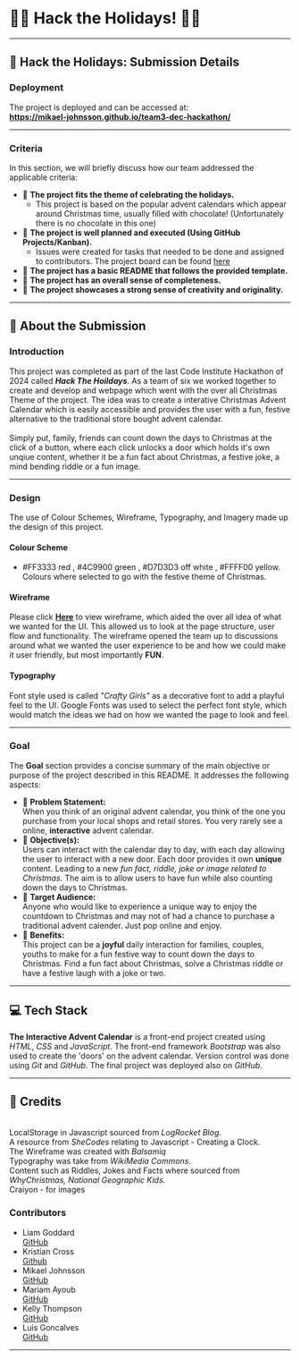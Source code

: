 # 🎅✨ Hack the Holidays! 🎄🎁  

---
## **🎄 Hack the Holidays: Submission Details**  

### **Deployment**  

<!-- Add deployment steps here -->

The project is deployed and can be accessed at:  
**https://mikael-johnsson.github.io/team3-dec-hackathon/**  

---

### **Criteria**  
In this section, we will briefly discuss how our team addressed the applicable criteria:  
- 🎁 **The project fits the theme of celebrating the holidays.**  
    - This project is based on the popular advent calendars which appear around Christmas time, usually filled with chocolate! (Unfortunately there is no chocolate in this one)
- 🎁 **The project is well planned and executed (Using GitHub Projects/Kanban).**  
    - Issues were created for tasks that needed to be done and assigned to contributors. The project board can be found [here](https://github.com/users/mikael-johnsson/projects/9/views/1)
- 🎁 **The project has a basic README that follows the provided template.**  
- 🎁 **The project has an overall sense of completeness.**  
- 🎁 **The project showcases a strong sense of creativity and originality.**  

---

## **🎅 About the Submission**  

### **Introduction**  
This project was completed as part of the last Code Institute Hackathon of 2024 called <em>**Hack The Hoildays**</em>. As a team of six we worked together to create and develop and webpage which went with the over all Christmas Theme of the project. The idea was to create a interative Christmas Advent Calendar which is easily accessible and provides the user with a fun, festive alternative to the traditional store bought advent calendar. <br>
<br>
Simply put, family, friends can count down the days to Christmas at the click of a button, where each click unlocks a door which holds it's own unqiue content, whether it be a fun fact about Christmas, a festive joke, a mind bending riddle or a fun image. 
  

---

### **Design** <br>
The use of Colour Schemes, Wireframe, Typography, and Imagery made up the design of this project. 
#### **Colour Scheme** <br>
- #FF3333 red , #4C9900 green , #D7D3D3 off white , #FFFF00 yellow. Colours where selected to go with the festive theme of Christmas. <br>
#### **Wireframe** <br>
Please click [**Here**](https://balsamiq.cloud/s5ojd4g/prk7610) to view wireframe, which aided the over all idea of what we wanted for the UI. This allowed us to look at the page structure, user flow and functionality. The wireframe opened the team up to discussions around what we wanted the user experience to be and how we could make it user friendly, but most importantly **FUN**. <br>

#### **Typography** <br>
Font style used is called <em>"Crafty Girls"</em> as a decorative font to add a playful feel to the UI. Google Fonts was used to select the perfect font style, which would match the ideas we had on how we wanted the page to look and feel.

---


### **Goal**  
The **Goal** section provides a concise summary of the main objective or purpose of the project described in this README. It addresses the following aspects:  

- 🎄 **Problem Statement:** <br> When you think of an original advent calendar, you think of the one you purchase from your local shops and retail stores. You very rarely see a online, **interactive** advent calendar.   
- 🎄 **Objective(s):** <br> Users can interact with the calendar day to day, with each day allowing the user to interact with a new door. Each door provides it own **unique** content. Leading to a new <em>fun fact, riddle, joke or image related to Christmas</em>. The aim is to allow users to have fun while also counting down the days to Christmas.  
- 🎄 **Target Audience:** <br> Anyone who would like to experience a unique way to enjoy the countdown to Christmas and may not of had a chance to purchase a traditional advent calender. Just pop online and enjoy.
- 🎄 **Benefits:** <br>This project can be a **joyful** daily interaction for families, couples, youths to make for a fun festive way to count down the days to Christmas. Find a fun fact about Christmas, solve a Christmas riddle or have a festive laugh with a joke or two.   

---

## **💻 Tech Stack**  

**The Interactive Advent Calendar** is a front-end project created using *HTML*, *CSS* and *JavaScript*. The front-end framework *Bootstrap* was also used to create the 'doors' on the advent calendar. Version control was done using *Git* and *GitHub*. The final project was deployed also on *GitHub*. 

---

## **🌟 Credits** 
<br>
LocalStorage in Javascript sourced from <em>LogRocket Blog</em>.
<br>
A resource from <em>SheCodes</em> relating to Javascript - Creating a Clock.
<br>
The Wireframe was created with <em>Balsamiq</em>
<br> 
Typography was take from <em>WikiMedia Commons</em>.
<br>
Content such as Riddles, Jokes and Facts where sourced from <em>WhyChristmas, National Geographic Kids.</em>
<br>
Craiyon - for images
 
### Contributors

- Liam Goddard <br> [GitHub](https://github.com/caleom)
- Kristian Cross <br> [Github](https://github.com/KC-85)
- Mikael Johnsson <br> [GitHub](https://github.com/mikael-johnsson)
- Mariam Ayoub <br> [GitHub](https://github.com/mariam138)
- Kelly Thompson <br> [GitHub](https://github.com/KellyT44)
- Luis Goncalves <br>  [GitHub](https://github.com/Luisg882) 

---